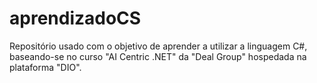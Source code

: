 # aprendizadoCS
Repositório usado com o objetivo de aprender a utilizar a linguagem C#, baseando-se no curso "AI Centric .NET" da "Deal Group" hospedada na plataforma "DIO".

